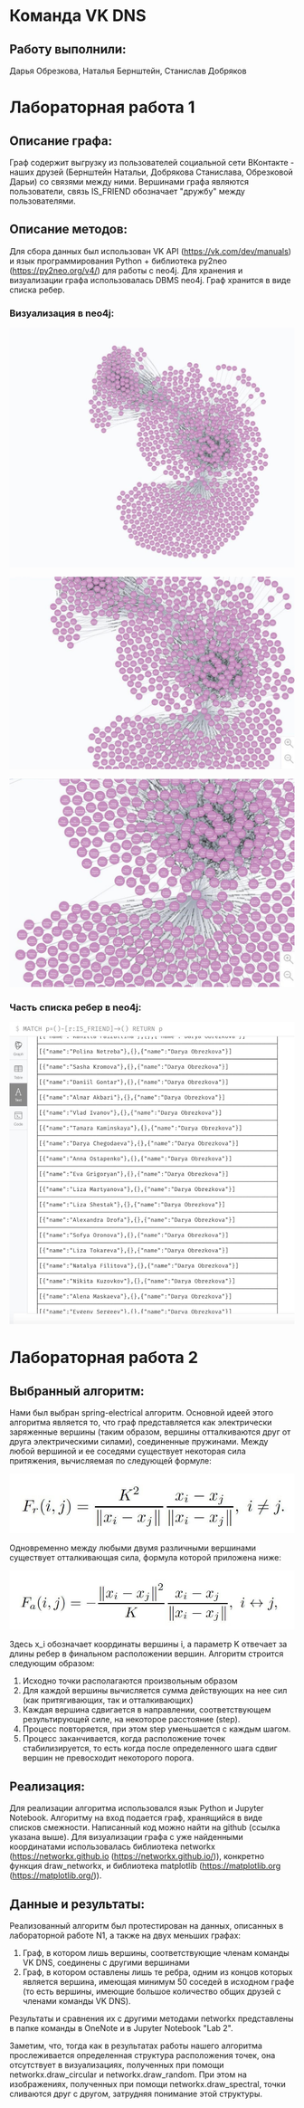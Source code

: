 # Команда VK DNS

## Работу выполнили:
Дарья Обрезкова, Наталья Бернштейн, Станислав Добряков

# Лабораторная работа 1

## Описание графа:
Граф содержит выгрузку из пользователей социальной сети ВКонтакте - наших друзей (Бернштейн Натальи, Добрякова Станислава, Обрезковой Дарьи) со связями между ними. Вершинами графа являются пользователи, связь IS_FRIEND обозначает "дружбу" между пользователями.

## Описание методов:
Для сбора данных был использован VK API (https://vk.com/dev/manuals) и язык программирования Python + библиотека py2neo (https://py2neo.org/v4/) для работы с neo4j. Для хранения и визуализации графа использовалась DBMS neo4j.
Граф хранится в виде списка ребер.

### Визуализация в neo4j:
![GitHub Logo](1g.jpg)

![GitHub Logo](2g.jpg)

![GitHub Logo](3g.jpg)

### Часть списка ребер в neo4j:

![GitHub Logo](4g.jpg)

# Лабораторная работа 2

## Выбранный алгоритм: 
Нами был выбран spring-electrical алгоритм. Основной идеей этого алгоритма является то, что граф представляется как электрически заряженные вершины (таким образом, вершины отталкиваются друг от друга электрическими силами), соединенные пружинами. 
Между любой вершиной и ее соседями существует некоторая сила притяжения, вычисляемая по следующей формуле: 
 
![GitHub Logo](5g.jpg)
 
Одновременно между любыми двумя различными вершинами существует отталкивающая сила, формула которой приложена ниже: 

![GitHub Logo](6g.jpg)
 
Здесь x_i обозначает координаты вершины i, а параметр K отвечает за длины ребер в финальном расположении вершин. 
Алгоритм строится следующим образом: 
 1. Исходно точки располагаются произвольным образом 
 2. Для каждой вершины вычисляется сумма действующих на нее сил (как притягивающих, так и отталкивающих) 
 3. Каждая вершина сдвигается в направлении, соответствующем результирующей силе, на некоторое расстояние (step). 
 4. Процесс повторяется, при этом step уменьшается с каждым шагом. 
 5. Процесс заканчивается, когда расположение точек стабилизируется, то есть когда после определенного шага сдвиг вершин не превосходит некоторого порога. 
 
## Реализация: 
Для реализации алгоритма использовался язык Python и Jupyter Notebook. Алгоритму на вход подается граф, хранящийся в виде списков смежности. Написанный код можно найти на github (ссылка указана выше). 
Для визуализации графа с уже найденными координатами использовалась библиотека networkx (https://networkx.github.io (https://networkx.github.io/)), конкретно функция draw_networkx, и библиотека matplotlib (https://matplotlib.org (https://matplotlib.org/)). 
 
## Данные и результаты: 
Реализованный алгоритм был протестирован на данных, описанных в лабораторной работе N1, а также на двух меньших графах: 
1. Граф, в котором лишь вершины, соответствующие членам команды VK DNS, соединены с другими вершинами 
2. Граф, в котором оставлены лишь те ребра, одним из концов которых является вершина, имеющая минимум 50 соседей в исходном графе (то есть вершины, имеющие большое количество общих друзей с членами команды VK DNS). 

Результаты и сравнения их с другими методами networkx представлены в папке команды в OneNote и в Jupyter Notebook "Lab 2".

Заметим, что, тогда как в результатах работы нашего алгоритма прослеживается определенная структура расположения точек, она отсутствует в визуализациях, полученных при помощи networkx.draw_circular и networkx.draw_random. При этом на изображениях, полученных при помощи networkx.draw_spectral, точки сливаются друг с другом, затрудняя понимание этой структуры.
